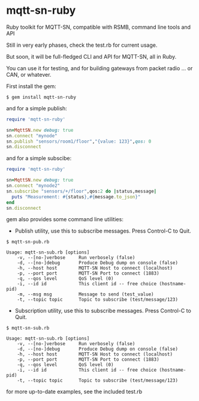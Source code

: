 mqtt-sn-ruby
============

Ruby toolkit for MQTT-SN, compatible with RSMB, command line tools and API

Still in very early phases, check the test.rb for current usage.

But soon, it will be full-fledged CLI and API for MQTT-SN, all in Ruby.

You can use it for testing, and for building gateways from packet radio ... or CAN, or whatever.

First install the gem:

```shell
$ gem install mqtt-sn-ruby
```

and for a simple publish:

```ruby
require 'mqtt-sn-ruby'

sn=MqttSN.new debug: true
sn.connect "mynode"
sn.publish "sensors/room1/floor","{value: 123}",qos: 0
sn.disconnect
```

and for a simple subscibe:

```ruby
require 'mqtt-sn-ruby'

sn=MqttSN.new debug: true
sn.connect "mynode2"
sn.subscribe "sensors/+/floor",qos:2 do |status,message|
  puts "Measurement: #{status},#{message.to_json}"
end
sn.disconnect
```
gem also provides some command line utilities:


- Publish utility, use this to subscribe messages. Press Control-C to Quit.
```shell
$ mqtt-sn-pub.rb 

Usage: mqtt-sn-sub.rb [options]
    -v, --[no-]verbose     Run verbosely (false)
    -d, --[no-]debug       Produce Debug dump on console (false)
    -h, --host host        MQTT-SN Host to connect (localhost)
    -p, --port port        MQTT-SN Port to connect (1883)
    -q, --qos level        QoS level (0)
    -i, --id id            This client id -- free choice (hostname-pid)
    -m, --msg msg          Message to send (test_value)
    -t, --topic topic      Topic to subscribe (test/message/123)
```

- Subscription utility, use this to subscribe messages. Press Control-C to Quit.
```shell
$ mqtt-sn-sub.rb 

Usage: mqtt-sn-sub.rb [options]
    -v, --[no-]verbose     Run verbosely (false)
    -d, --[no-]debug       Produce Debug dump on console (false)
    -h, --host host        MQTT-SN Host to connect (localhost)
    -p, --port port        MQTT-SN Port to connect (1883)
    -q, --qos level        QoS level (0)
    -i, --id id            This client id -- free choice (hostname-pid)
    -t, --topic topic      Topic to subscribe (test/message/123)
```

for more up-to-date examples, see the included test.rb


